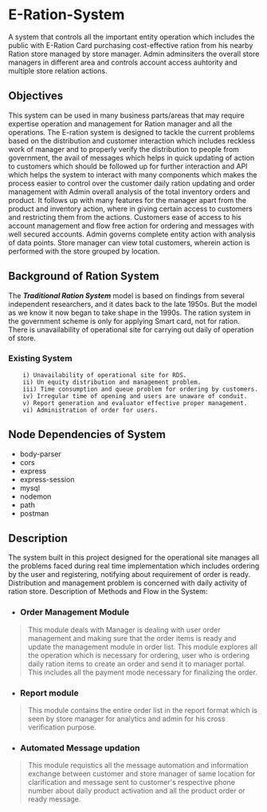 # E-Ration-System

A system that controls all the important entity operation which includes the public with E-Ration Card purchasing cost-effective ration from his nearby Ration store managed by store manager. Admin adminsiters the overall store managers in different area and controls account access auhtority and multiple store relation actions.

## Objectives
This system can be used in many business parts/areas that may require expertise operation and management for Ration manager and all the operations. The E-ration system is designed to tackle the current problems based on the distribution and customer interaction which includes reckless work of manager and to properly verify the distribution to people from government, the avail of messages which helps in quick updating of action to customers which should be followed up for further interaction and API which helps the system to interact with many components which makes the process easier to control over the customer daily ration updating and order management with Admin overall analysis of the total inventory orders and product.
It follows up with many features for the manager apart from the product and inventory action, where in giving certain access to customers and restricting them from the actions.
Customers ease of access to his account management and flow free action for ordering and messages with well secured accounts.
Admin governs complete entity action with analysis of data points. Store manager can view total customers, wherein action is performed with the store grouped by location.


## Background of Ration System
The ***Traditional Ration System*** model is based on findings from several independent researchers, and it dates back to the late 1950s. But the model as we know it now began to take shape in the 1990s.
The ration system in the government scheme is only for applying Smart card, not for ration. There is unavailability of operational site for carrying out daily of operation of store.
  
 ### Existing System
        i) Unavailability of operational site for RDS. 
        ii) Un equity distribution and management problem.
        iii) Time consumption and queue problem for ordering by customers.
        iv) Irregular time of opening and users are unaware of conduit.      
        v) Report generation and evaluator effective proper management.
        vi) Administration of order for users. 


## Node Dependencies of System

- body-parser
- cors
- express
- express-session
- mysql
- nodemon
- path
- postman
    
## Description
The system built in this project designed for the operational site manages all the problems faced during real time implementation which includes ordering by the user and registering, notifying about requirement of order is ready. Distribution and management problem is concerned with daily activity of ration store.
Description of Methods and Flow in the System:


- ###  Order Management Module

>This module deals with Manager is dealing with user order management and making sure that the order items is ready and update the management module in order list. This module explores all the operation which is necessary for ordering, user who is ordering daily ration items to create an order and send it to manager portal. This includes all the payment mode necessary for finalizing the order.


- ### Report module 

>This module contains the entire order list in the report format which is seen by store manager for analytics and admin for his cross verification purpose.

- ### Automated Message updation 

>This module requistics all the message automation and information exchange between customer and store manager of same location for clarification and message sent to customer's respective phone number about daily product activation and all the product order or ready message.


